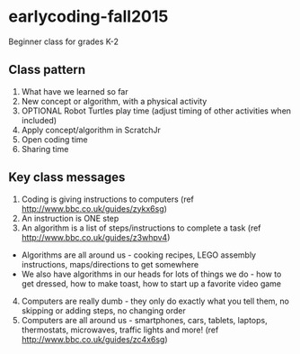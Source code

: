 # earlycoding-fall2015

Beginner class for grades K-2

## Class pattern
1. What have we learned so far
2. New concept or algorithm, with a physical activity
3. OPTIONAL Robot Turtles play time (adjust timing of other activities when included)
4. Apply concept/algorithm in ScratchJr
5. Open coding time
6. Sharing time

## Key class messages
1. Coding is giving instructions to computers (ref http://www.bbc.co.uk/guides/zykx6sg)
2. An instruction is ONE step
3. An algorithm is a list of steps/instructions to complete a task (ref http://www.bbc.co.uk/guides/z3whpv4)
  * Algorithms are all around us - cooking recipes, LEGO assembly instructions, maps/directions to get somewhere
  * We also have algorithms in our heads for lots of things we do - how to get dressed, how to make toast, how to start up a favorite video game
4. Computers are really dumb - they only do exactly what you tell them, no skipping or adding steps, no changing order
5. Computers are all around us - smartphones, cars, tablets, laptops, thermostats, microwaves, traffic lights and more! (ref http://www.bbc.co.uk/guides/zc4x6sg)

 
